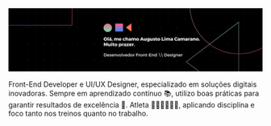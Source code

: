 <img src="img/banner.jpg">
<p>
  Front-End Developer e UI/UX Designer, especializado em soluções digitais inovadoras. Sempre em aprendizado contínuo 📚, utilizo boas práticas para garantir resultados de excelência 🚀. Atleta 🏃🏻‍♂️🚵🏻‍♂️, aplicando disciplina e foco tanto nos treinos quanto no trabalho.
</p>

